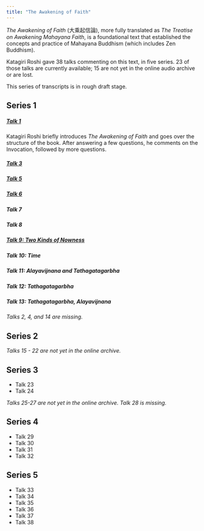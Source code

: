 ```yaml
---
title: "The Awakening of Faith"
---
```


*The Awakening of Faith* (大乘起信論), more fully translated as *The Treatise on Awakening Mahayana Faith*, is a foundational text that established the concepts and practice of Mahayana Buddhism (which includes Zen Buddhism).

Katagiri Roshi gave 38 talks commenting on this text, in five series. 23 of those talks are currently available; 15  are not yet in the online audio archive or are lost.

This series of transcripts is in rough draft stage. 

## Series 1

##### [Talk 1](1984-03-16-Awakening-of-Faith-Talk-1)

Katagiri Roshi briefly introduces *The Awakening of Faith* and goes over the structure of the book. After answering a few questions, he comments on the Invocation, followed by more questions.

##### [Talk 3](1984-04-06-Awakening-of-Faith-Talk-3)
##### [Talk 5](1984-04-20-Awakening-of-Faith-Talk-5)
##### [Talk 6](1984-04-27-Awakening-of-Faith-Talk-6)
##### Talk 7
##### Talk 8
##### [Talk 9: Two Kinds of Nowness](1984-05-14-Awakening-of-Faith-Talk-9)
##### Talk 10: Time
##### Talk 11: Alayavijnana and Tathagatagarbha
##### Talk 12: Tathagatagarbha
##### Talk 13: Tathagatagarbha, Alayavijnana

*Talks 2, 4, and 14 are missing.*

## Series 2

*Talks 15 - 22 are not yet in the online archive.*

## Series 3

- Talk 23
- Talk 24

*Talks 25-27 are not yet in the online archive. Talk 28 is missing.*

## Series 4

- Talk 29
- Talk 30
- Talk 31
- Talk 32

## Series 5

- Talk 33
- Talk 34
- Talk 35
- Talk 36
- Talk 37
- Talk 38
